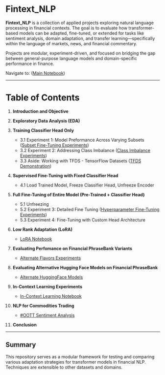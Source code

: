 # Fintext\_NLP

**Fintext\_NLP** is a collection of applied projects exploring natural language processing in financial contexts. The goal is to evaluate how transformer-based models can be adapted, fine-tuned, or extended for tasks like sentiment analysis, domain adaptation, and transfer learning—specifically within the language of markets, news, and financial commentary.

Projects are modular, experiment-driven, and focused on bridging the gap between general-purpose language models and domain-specific performance in finance.

Navigate to: ([Main Notebook](./financial_sentiment_transfer_learning/part1_finetuning_Distilbert.ipynb))

---

# Table of Contents

1. **Introduction and Objective**

2. **Exploratory Data Analysis (EDA)**

3. **Training Classifier Head Only**
   - 3.1 Experiment 1: Model Preformance Across Varying Subsets ([Subset Fine-Tuning Experiments](./experiments/3.1_subset_finetune.ipynb))
   - 3.2 Experiment 2: Addressing Class Imbalance ([Class Imbalance Experiments](./experiments/3.2_class_imbalance_experiments.ipynb))
   - 3.3 Aside: Working with TFDS - TensorFlow Datasets ([TFDS Demonstration](./experiments/3.3_TFDS_alternative.ipynb))

4. **Supervised Fine-Tuning with Fixed Classifier Head**
   - 4.1 Load Trained Model, Freeze Classifier Head, Unfreeze Encoder

5. **Full Fine-Tuning of Entire Model (Pre-Trained + Classifier Head)**
   - 5.1 Unfreezing
   - 5.2 Experiment 3: Detailed Fine Tuning ([Hyperparameter Fine-Tuning Experiments](./experiments/5.2_full_finetune.ipynb))
   - 5.3 Experiment 4: Fine-Tuning with Custom Head Architecture

6. **Low Rank Adaptation (LoRA)**
   - [LoRA Notebook](./part2_lora_finetune.ipynb)

7. **Evaluating Perfomance on Financial PhraseBank Variants**
   - [Alternate Flavors Experiments](./experiments/7_fin_phrasebank_flavors.ipynb)

8. **Evaluating Alternative Hugging Face Models on Financial PhraseBank**
   - [Alternate HuggingFace Models](./experiments/8_alternate_models.ipynb)

9. **In-Context Learning Experiments**
   - [In-Context Learning Notebook](./experiments/9_in_context_learning_experiments.ipynb)

10. **NLP for Commodities Trading**
    - [#OOTT Sentiment Analysis](../OOTT/oott.ipynb)

11. **Conclusion**

---


## Summary

This repository serves as a modular framework for testing and comparing various adaptation strategies for transformer models in financial NLP. Techniques are extensible to other datasets and domains.
